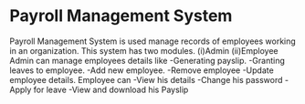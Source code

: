 # Payroll Management System
Payroll Management System is used manage records of employees working in an organization.
This system has two modules.
(i)Admin (ii)Employee
Admin can manage employees details like
-Generating payslip.
-Granting leaves to employee.
-Add new employee.
-Remove employee
-Update employee details.
Employee can
-View his details
-Change his password
-Apply for leave
-View and download his Payslip
